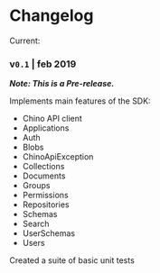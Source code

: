 # Changelog

Current: 
### v`0.1` | feb 2019

***Note: This is a Pre-release.***
 
Implements main features of the SDK:

* Chino API client
* Applications
* Auth
* Blobs
* ChinoApiException
* Collections
* Documents
* Groups
* Permissions
* Repositories
* Schemas
* Search
* UserSchemas
* Users

Created a suite of basic unit tests
